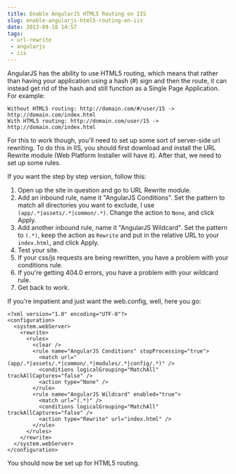 ```yaml
---
title: Enable AngularJS HTML5 Routing on IIS
slug: enable-angularjs-html5-routing-on-iis
date: 2013-09-18 14:57
tags: 
 - url-rewrite
 - angularjs
 - iis
---
```

AngularJS has the ability to use HTML5 routing, which means that rather than having your application using a hash (#) sign and then the route, it can instead get rid of the hash and still function as a Single Page Application. For example:

    Without HTML5 routing: http://domain.com/#/user/15 -> http://domain.com/index.html
    With HTML5 routing: http://domain.com/user/15 -> http://domain.com/index.html

For this to work though, you'll need to set up some sort of server-side url rewriting. To do this in IIS, you should first download and install the URL Rewrite module (Web Platform Installer will have it). After that, we need to set up some rules. 

If you want the step by step version, follow this:

1. Open up the site in question and go to URL Rewrite module.
2. Add an inbound rule, name it "AngularJS Conditions". Set the pattern to match all directories you want to exclude, I use `(app/.*|assets/.*|common/.*)`. Change the action to `None`, and click Apply.
3. Add another inbound rule, name it "AngularJS Wildcard". Set the pattern to `(.*)`, keep the action as `Rewrite` and put in the relative URL to your `index.html`, and click Apply.
4. Test your site. 
5. If your css/js requests are being rewritten, you have a problem with your conditions rule. 
6. If you're getting 404.0 errors, you have a problem with your wildcard rule. 
5. Get back to work.

If you're impatient and just want the web.config, well, here you go:

    <?xml version="1.0" encoding="UTF-8"?>
    <configuration>
      <system.webServer>
        <rewrite>
          <rules>
            <clear />
            <rule name="AngularJS Conditions" stopProcessing="true">
              <match url="(app/.*|assets/.*|common/.*|modules/.*|config/.*)" />
              <conditions logicalGrouping="MatchAll" trackAllCaptures="false" />
              <action type="None" />
            </rule>
            <rule name="AngularJS Wildcard" enabled="true">
              <match url="(.*)" />
              <conditions logicalGrouping="MatchAll" trackAllCaptures="false" />
              <action type="Rewrite" url="index.html" />
            </rule>
          </rules>
        </rewrite>
      </system.webServer>
    </configuration>

You should now be set up for HTML5 routing.